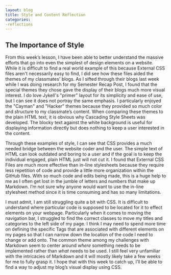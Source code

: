 ```yaml
---
layout: blog
title: Style and Content Reflection
categories:
-reflections
---
```


## The Importance of Style

From this week’s lesson, I have been able to better understand the massive efforts that go into even the simplest of design elements on a website. While it is difficult to find a real world example of this because External CSS files aren't necessarily easy to find, I did see how these files aided the themes of my classmates' blogs. As I sifted through their blogs last week while I was doing research for my Semester Recap Post, I found that the special themes they chose gave the display of their blogs much more visual interest. I do love Jykell's "primer" layout for its simplicity and ease of use, but I can see it does not portray the same emphasis. I particularly enjoyed the "Cayman" and "Hacker" themes because they provided so much color and structure to my classmate’s content. When comparing these themes to the plain HTML text, it is obvious why Cascading Style Sheets was developed. The blocky text against the white background is useful for displaying information directly but does nothing to keep a user interested in the content. 

Through these examples of style, I can see that CSS provides a much needed bridge between the website coder and the user. The simple text of HTML can look outdated and boring to a user and if the goal is to keep the individual engaged, plain HTML just will not cut it. I found that External CSS Files are much more effective than in-line stylesheets because they require less repetition of code and provide a little more organization within the GitHub files. With so much code and edits being made, this is a huge help to me as I often get lost in the jumble of letters and numbers that make up Markdown. I’m not sure why anyone would want to use the in-line stylesheet method since it is time consuming and has so many limitations. 

I must admit, I am still struggling quite a bit with CSS. It is difficult to understand where particular code is supposed to be located for it to effect elements on your webpage. Particularly when it comes to moving the navigation bar, I struggled to find the correct classes to move my titles and categories to the left side of my page. I think I may need to spend more time on defining the specific Tags that are associated with different elements on my pages so that I can narrow down the location of the code I need to change or add onto. The common theme among my challenges with Markdown seem to center around *where* something needs to be implemented rather than *what* needs to be used. I still feel very unfamiliar with the intricacies of Markdown and it will mostly likely take a few weeks for me to fully grasp it. I hope that with this week to catch up, I’ll be able to find a way to adjust my blog’s visual display using CSS. 
